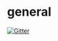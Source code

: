 # general

[![Gitter](https://badges.gitter.im/reactive-streams/general.svg)](https://gitter.im/reactive-streams/general?utm_source=badge&utm_medium=badge&utm_campaign=pr-badge&utm_content=badge)